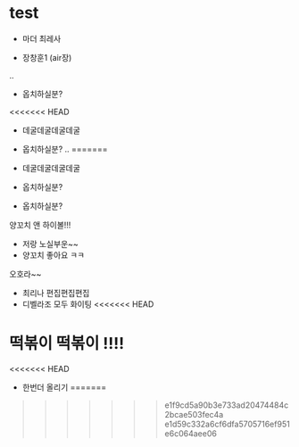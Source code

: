# test

- 마더 최레사

- 장창훈1 (air장)

..

- 옵치하실분?

<<<<<<< HEAD
- 데굴데굴데굴데굴

- 옵치하실분?
..
=======

- 데굴데굴데굴데굴

- 옵치하실분?


- 옵치하실분?


양꼬치 앤 하이볼!!!









- 저랑 노실부운~~
- 양꼬치 좋아요 ㅋㅋ


오호라~~

- 최리나 편집편집편집
- 디벨라조 모두 화이팅
<<<<<<< HEAD

떡볶이 떡볶이 !!!!
=======
<<<<<<< HEAD

- 한번더 올리기
=======
>>>>>>> e1f9cd5a90b3e733ad20474484c2bcae503fec4a
>>>>>>> e1d59c332a6cf6dfa5705716ef951e6c064aee06
